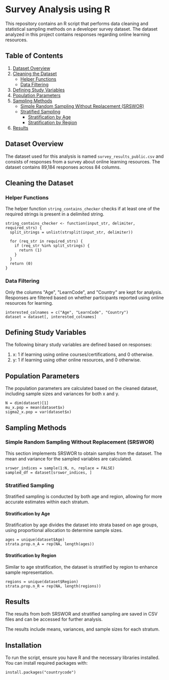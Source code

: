 # Survey Analysis using R

This repository contains an R script that performs data cleaning and statistical sampling methods on a developer survey dataset. The dataset analyzed in this project contains responses regarding online learning resources.

## Table of Contents

1. [Dataset Overview](#dataset-overview)
2. [Cleaning the Dataset](#cleaning-the-dataset)
    - [Helper Functions](#helper-functions)
    - [Data Filtering](#data-filtering)
3. [Defining Study Variables](#defining-study-variables)
4. [Population Parameters](#population-parameters)
5. [Sampling Methods](#sampling-methods)
    - [Simple Random Sampling Without Replacement (SRSWOR)](#simple-random-sampling-without-replacement-srswor)
    - [Stratified Sampling](#stratified-sampling)
        - [Stratification by Age](#stratification-by-age)
        - [Stratification by Region](#stratification-by-region)
6. [Results](#results)

## Dataset Overview

The dataset used for this analysis is named `survey_results_public.csv` and consists of responses from a survey about online learning resources. The dataset contains 89,184 responses across 84 columns.

## Cleaning the Dataset

### Helper Functions

The helper function `string_contains_checker` checks if at least one of the required strings is present in a delimited string.

```
string_contains_checker <- function(input_str, delimiter, required_strs) {
  split_strings = unlist(strsplit(input_str, delimiter))
  
  for (req_str in required_strs) {
    if (req_str %in% split_strings) {
      return (1)
    }
  }
  return (0)
}
```

### Data Filtering
Only the columns "Age", "LearnCode", and "Country" are kept for analysis. Responses are filtered based on whether participants reported using online resources for learning.

```
interested_colnames = c("Age", "LearnCode", "Country")
dataset = dataset[, interested_colnames]
```

## Defining Study Variables
The following binary study variables are defined based on responses:

1. x: 1 if learning using online courses/certifications, and 0 otherwise.
2. y: 1 if learning using other online resources, and 0 otherwise.

## Population Parameters
The population parameters are calculated based on the cleaned dataset, including sample sizes and variances for both x and y.
```
N = dim(dataset)[1]
mu_x.pop = mean(dataset$x)
sigma2_x.pop = var(dataset$x)
```

## Sampling Methods

### Simple Random Sampling Without Replacement (SRSWOR)
This section implements SRSWOR to obtain samples from the dataset. The mean and variance for the sampled variables are calculated.

```
srswor_indices = sample(1:N, n, replace = FALSE)
sampled_df = dataset[srswor_indices, ]
```

### Stratified Sampling
Stratified sampling is conducted by both age and region, allowing for more accurate estimates within each stratum.

#### Stratification by Age
Stratification by age divides the dataset into strata based on age groups, using proportional allocation to determine sample sizes.

```
ages = unique(dataset$Age)
strata.prop.n_A = rep(NA, length(ages))
```

#### Stratification by Region
Similar to age stratification, the dataset is stratified by region to enhance sample representation.

```
regions = unique(dataset$Region)
strata.prop.n_R = rep(NA, length(regions))
```
## Results
The results from both SRSWOR and stratified sampling are saved in CSV files and can be accessed for further analysis.

The results include means, variances, and sample sizes for each stratum.

## Installation
To run the script, ensure you have R and the necessary libraries installed. You can install required packages with:

```
install.packages("countrycode")
```

